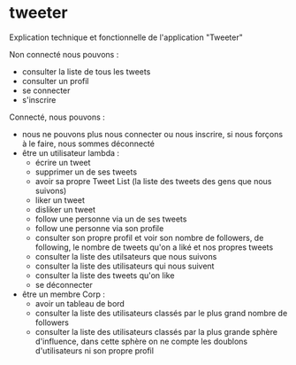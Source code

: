 # tweeter

Explication technique et fonctionnelle de l'application "Tweeter"

Non connecté nous pouvons :
- consulter la liste de tous les tweets
- consulter un profil
- se connecter
- s'inscrire

Connecté, nous pouvons :
- nous ne pouvons plus nous connecter ou nous inscrire, si nous forçons à le faire, nous sommes déconnecté
- être un utilisateur lambda :
  - écrire un tweet
  - supprimer un de ses tweets
  - avoir sa propre Tweet List (la liste des tweets des gens que nous suivons)
  - liker un tweet
  - disliker un tweet
  - follow une personne via un de ses tweets
  - follow une personne via son profile
  - consulter son propre profil et voir son nombre de followers, de following, le nombre de tweets qu'on a liké et nos propres tweets
  - consulter la liste des utilsateurs que nous suivons
  - consulter la liste des utilisateurs qui nous suivent
  - consulter la liste des tweets qu'on like
  - se déconnecter
- être un membre Corp :
  - avoir un tableau de bord
  - consulter la liste des utilisateurs classés par le plus grand nombre de followers
  - consulter la liste des utilisateurs classés par la plus grande sphère d'influence, dans cette sphère on ne compte les doublons d'utilisateurs ni son propre profil
  
  
